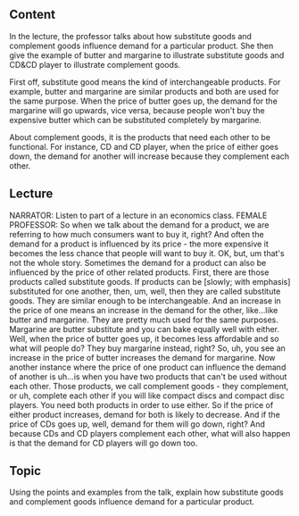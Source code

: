 ## Content
In the lecture, the professor talks about how substitute goods and complement goods influence demand for a particular product. She then give the example of butter and margarine to illustrate substitute goods and CD&CD player to illustrate complement goods. 

First off, substitute good means the kind of interchangeable products. For example, butter and margarine are similar products and both are used for the same purpose. When the price of butter goes up, the demand for the margarine will go upwards, vice versa, because people won't buy the expensive butter which can be substituted completely by margarine.

About complement goods, it is the products that need each other to be functional. For instance, CD and CD player, when the price of either goes down, the demand for another will increase because they complement each other.

## Lecture
NARRATOR: Listen to part of a lecture in an economics class.
FEMALE PROFESSOR: So when we talk about the demand for a product, we are referring to how much consumers want to buy it, right?
And often the demand for a product is influenced by its price - the more expensive it becomes the less chance that people will want to buy it.
OK, but, um that's not the whole story.
Sometimes the demand for a product can also be influenced by the price of other related products.
First, there are those products called substitute goods.
If products can be [slowly; with emphasis] substituted for one another, then, um, well, then they are called substitute goods.
They are similar enough to be interchangeable.
And an increase in the price of one means an increase in the demand for the other, like…like butter and margarine.
They are pretty much used for the same purposes.
Margarine are butter substitute and you can bake equally well with either.
Well, when the price of butter goes up, it becomes less affordable and so what will people do?
They buy margarine instead, right?
So, uh, you see an increase in the price of butter increases the demand for margarine.
Now another instance where the price of one product can influence the demand of another is uh...is when you have two products that can't be used without each other.
Those products, we call complement goods - they complement, or uh, complete each other if you will like compact discs and compact disc players.
You need both products in order to use either.
So if the price of either product increases, demand for both is likely to decrease.
And if the price of CDs goes up, well, demand for them will go down, right?
And because CDs and CD players complement each other, what will also happen is that the demand for CD players will go down too.

## Topic
Using the points and examples from the talk, explain how substitute goods and complement goods influence demand for a particular product.